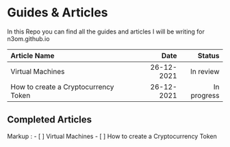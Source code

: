 # Guides & Articles #

In this Repo you can find all the guides and articles I will be writing for n3om.github.io

Article Name  |    Date    |  Status 
| :--- | ---: | ---:
Virtual Machines  | 26-12-2021 | In review
How to create a Cryptocurrency Token | 26-12-2021 | In progress


## Completed Articles ##
Markup : - [ ] Virtual Machines 
         - [ ] How to create a Cryptocurrency Token

